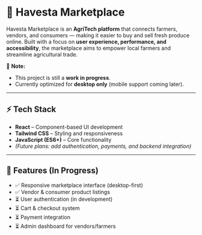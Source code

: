 # 🌱 Havesta Marketplace  

Havesta Marketplace is an **AgriTech platform** that connects farmers, vendors, and consumers — making it easier to buy and sell fresh produce online. Built with a focus on **user experience, performance, and accessibility**, the marketplace aims to empower local farmers and streamline agricultural trade.  

🚧 **Note:**  
- This project is still a **work in progress**.  
- Currently optimized for **desktop only** (mobile support coming later).  

---

## ⚡ Tech Stack  
- **React** – Component-based UI development  
- **Tailwind CSS** – Styling and responsiveness  
- **JavaScript (ES6+)** – Core functionality  
- *(Future plans: add authentication, payments, and backend integration)*  

---

## 📌 Features (In Progress)  
- ✅ Responsive marketplace interface (desktop-first)  
- ✅ Vendor & consumer product listings  
- ⏳ User authentication (in development)  
- ⏳ Cart & checkout system  
- ⏳ Payment integration  
- ⏳ Admin dashboard for vendors/farmers  
